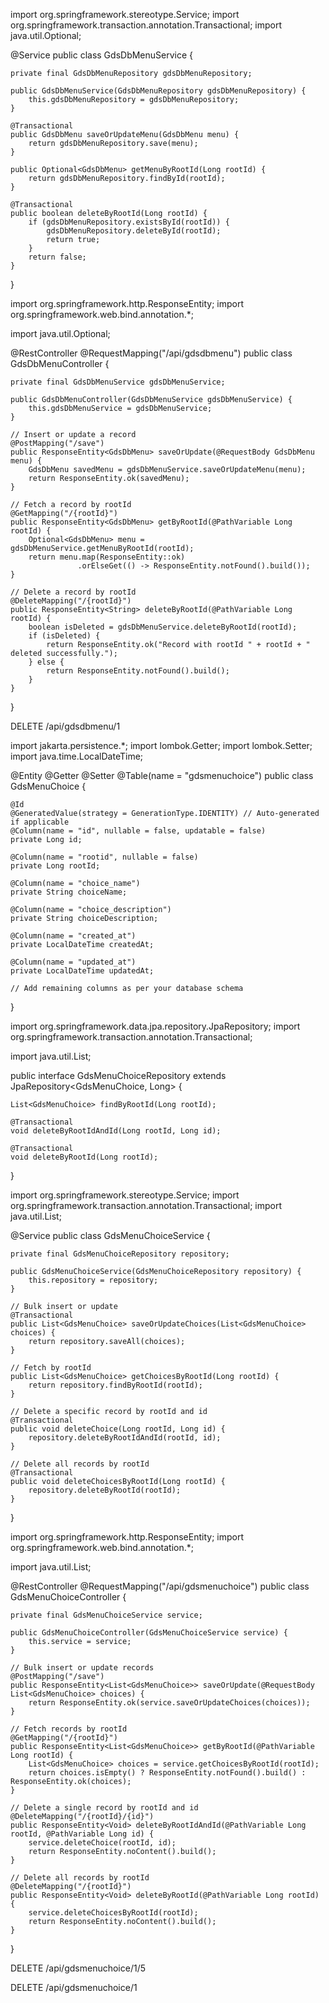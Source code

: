 import org.springframework.stereotype.Service;
import org.springframework.transaction.annotation.Transactional;
import java.util.Optional;

@Service
public class GdsDbMenuService {

    private final GdsDbMenuRepository gdsDbMenuRepository;

    public GdsDbMenuService(GdsDbMenuRepository gdsDbMenuRepository) {
        this.gdsDbMenuRepository = gdsDbMenuRepository;
    }

    @Transactional
    public GdsDbMenu saveOrUpdateMenu(GdsDbMenu menu) {
        return gdsDbMenuRepository.save(menu);
    }

    public Optional<GdsDbMenu> getMenuByRootId(Long rootId) {
        return gdsDbMenuRepository.findById(rootId);
    }

    @Transactional
    public boolean deleteByRootId(Long rootId) {
        if (gdsDbMenuRepository.existsById(rootId)) {
            gdsDbMenuRepository.deleteById(rootId);
            return true;
        }
        return false;
    }
}

import org.springframework.http.ResponseEntity;
import org.springframework.web.bind.annotation.*;

import java.util.Optional;

@RestController
@RequestMapping("/api/gdsdbmenu")
public class GdsDbMenuController {

    private final GdsDbMenuService gdsDbMenuService;

    public GdsDbMenuController(GdsDbMenuService gdsDbMenuService) {
        this.gdsDbMenuService = gdsDbMenuService;
    }

    // Insert or update a record
    @PostMapping("/save")
    public ResponseEntity<GdsDbMenu> saveOrUpdate(@RequestBody GdsDbMenu menu) {
        GdsDbMenu savedMenu = gdsDbMenuService.saveOrUpdateMenu(menu);
        return ResponseEntity.ok(savedMenu);
    }

    // Fetch a record by rootId
    @GetMapping("/{rootId}")
    public ResponseEntity<GdsDbMenu> getByRootId(@PathVariable Long rootId) {
        Optional<GdsDbMenu> menu = gdsDbMenuService.getMenuByRootId(rootId);
        return menu.map(ResponseEntity::ok)
                   .orElseGet(() -> ResponseEntity.notFound().build());
    }

    // Delete a record by rootId
    @DeleteMapping("/{rootId}")
    public ResponseEntity<String> deleteByRootId(@PathVariable Long rootId) {
        boolean isDeleted = gdsDbMenuService.deleteByRootId(rootId);
        if (isDeleted) {
            return ResponseEntity.ok("Record with rootId " + rootId + " deleted successfully.");
        } else {
            return ResponseEntity.notFound().build();
        }
    }
}

DELETE /api/gdsdbmenu/1

import jakarta.persistence.*;
import lombok.Getter;
import lombok.Setter;
import java.time.LocalDateTime;

@Entity
@Getter
@Setter
@Table(name = "gdsmenuchoice")
public class GdsMenuChoice {

    @Id
    @GeneratedValue(strategy = GenerationType.IDENTITY) // Auto-generated if applicable
    @Column(name = "id", nullable = false, updatable = false)
    private Long id;

    @Column(name = "rootid", nullable = false)
    private Long rootId;

    @Column(name = "choice_name")
    private String choiceName;

    @Column(name = "choice_description")
    private String choiceDescription;

    @Column(name = "created_at")
    private LocalDateTime createdAt;

    @Column(name = "updated_at")
    private LocalDateTime updatedAt;

    // Add remaining columns as per your database schema
}


import org.springframework.data.jpa.repository.JpaRepository;
import org.springframework.transaction.annotation.Transactional;

import java.util.List;

public interface GdsMenuChoiceRepository extends JpaRepository<GdsMenuChoice, Long> {

    List<GdsMenuChoice> findByRootId(Long rootId);

    @Transactional
    void deleteByRootIdAndId(Long rootId, Long id);

    @Transactional
    void deleteByRootId(Long rootId);
}


import org.springframework.stereotype.Service;
import org.springframework.transaction.annotation.Transactional;
import java.util.List;

@Service
public class GdsMenuChoiceService {

    private final GdsMenuChoiceRepository repository;

    public GdsMenuChoiceService(GdsMenuChoiceRepository repository) {
        this.repository = repository;
    }

    // Bulk insert or update
    @Transactional
    public List<GdsMenuChoice> saveOrUpdateChoices(List<GdsMenuChoice> choices) {
        return repository.saveAll(choices);
    }

    // Fetch by rootId
    public List<GdsMenuChoice> getChoicesByRootId(Long rootId) {
        return repository.findByRootId(rootId);
    }

    // Delete a specific record by rootId and id
    @Transactional
    public void deleteChoice(Long rootId, Long id) {
        repository.deleteByRootIdAndId(rootId, id);
    }

    // Delete all records by rootId
    @Transactional
    public void deleteChoicesByRootId(Long rootId) {
        repository.deleteByRootId(rootId);
    }
}


import org.springframework.http.ResponseEntity;
import org.springframework.web.bind.annotation.*;

import java.util.List;

@RestController
@RequestMapping("/api/gdsmenuchoice")
public class GdsMenuChoiceController {

    private final GdsMenuChoiceService service;

    public GdsMenuChoiceController(GdsMenuChoiceService service) {
        this.service = service;
    }

    // Bulk insert or update records
    @PostMapping("/save")
    public ResponseEntity<List<GdsMenuChoice>> saveOrUpdate(@RequestBody List<GdsMenuChoice> choices) {
        return ResponseEntity.ok(service.saveOrUpdateChoices(choices));
    }

    // Fetch records by rootId
    @GetMapping("/{rootId}")
    public ResponseEntity<List<GdsMenuChoice>> getByRootId(@PathVariable Long rootId) {
        List<GdsMenuChoice> choices = service.getChoicesByRootId(rootId);
        return choices.isEmpty() ? ResponseEntity.notFound().build() : ResponseEntity.ok(choices);
    }

    // Delete a single record by rootId and id
    @DeleteMapping("/{rootId}/{id}")
    public ResponseEntity<Void> deleteByRootIdAndId(@PathVariable Long rootId, @PathVariable Long id) {
        service.deleteChoice(rootId, id);
        return ResponseEntity.noContent().build();
    }

    // Delete all records by rootId
    @DeleteMapping("/{rootId}")
    public ResponseEntity<Void> deleteByRootId(@PathVariable Long rootId) {
        service.deleteChoicesByRootId(rootId);
        return ResponseEntity.noContent().build();
    }
}


DELETE /api/gdsmenuchoice/1/5

DELETE /api/gdsmenuchoice/1


